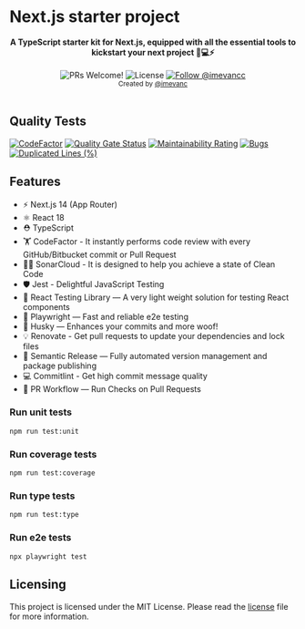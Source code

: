 # Next.js starter project

<div align="center"><strong>A TypeScript starter kit for Next.js, equipped with all the essential tools to kickstart your next project 🚀💻⚡️</strong></div>
<br />

<div align="center">
  <img src="https://img.shields.io/static/v1?label=PRs&message=welcome&style=flat-square&color=006400&labelColor=000000" alt="PRs Welcome!" />

  <img alt="License" src="https://img.shields.io/github/license/imevanc/nextjs-starter?style=flat-square&color=006400&labelColor=000000">

  <a href="https://x.com/intent/follow?screen_name=imevancc">
    <img src="https://img.shields.io/twitter/follow/imevancc?style=flat-square&color=006400&labelColor=000000" alt="Follow @imevancc" />
  </a>
</div>

<div align="center">
  <sub>Created by <a href="https://x.com/intent/follow?screen_name=imevancc">@imevanc</a></sub>
</div>
<br/>

## Quality Tests
[![CodeFactor](https://www.codefactor.io/repository/github/imevanc/nextjs-starter/badge)](https://www.codefactor.io/repository/github/imevanc/nextjs-starter) [![Quality Gate Status](https://sonarcloud.io/api/project_badges/measure?project=imevanc_nextjs-starter&metric=alert_status)](https://sonarcloud.io/dashboard?id=imevanc_nextjs-starter) [![Maintainability Rating](https://sonarcloud.io/api/project_badges/measure?project=imevanc_nextjs-starter&metric=sqale_rating)](https://sonarcloud.io/dashboard?id=imevanc_nextjs-starter) [![Bugs](https://sonarcloud.io/api/project_badges/measure?project=imevanc_nextjs-starter&metric=bugs)](https://sonarcloud.io/dashboard?id=imevanc_nextjs-starter) [![Duplicated Lines (%)](https://sonarcloud.io/api/project_badges/measure?project=imevanc_nextjs-starter&metric=duplicated_lines_density)](https://sonarcloud.io/dashboard?id=imevanc_nextjs-starter)


## Features

- ⚡️ Next.js 14 (App Router)
- ⚛️ React 18
- ⛑ TypeScript
- 🏋️ CodeFactor - It instantly performs code review with every GitHub/Bitbucket commit or Pull Request
- 🏄‍♂️ SonarCloud - It is designed to help you achieve a state of Clean Code
- 🛡 Jest - Delightful JavaScript Testing
- 📏 React Testing Library — A very light weight solution for testing React components
- 💖 Playwright — Fast and reliable e2e testing
- 🐶 Husky — Enhances your commits and more woof!
- 💡 Renovate - Get pull requests to update your dependencies and lock files
- 🚓 Semantic Release — Fully automated version management and package publishing
- 💻 Commitlint - Get high commit message quality
- 👷 PR Workflow — Run Checks on Pull Requests


### Run unit tests
```
npm run test:unit
```

### Run coverage tests
```
npm run test:coverage
```

### Run type tests
```
npm run test:type
```

### Run e2e tests
```
npx playwright test
```

## Licensing
This project is licensed under the MIT License. Please read the [license](LICENSE) file for more information.
